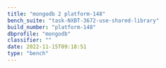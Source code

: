 ```yaml
---
title: "mongodb 2 platform-148"
bench_suite: "task-NXBT-3672-use-shared-library"
build_number: "platform-148"
dbprofile: "mongodb"
classifier: ""
date: 2022-11-15T09:18:51
type: "bench"
---
```

